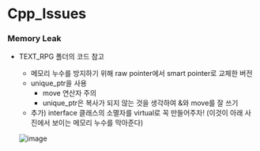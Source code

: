 # Cpp_Issues

### Memory Leak
* TEXT_RPG 폴더의 코드 참고
  * 메모리 누수를 방지하기 위해 raw pointer에서 smart pointer로 교체한 버전
   * unique_ptr을 사용
     * move 연산자 주의
     * unique_ptr은 복사가 되지 않는 것을 생각하여 &와 move를 잘 쓰기
  * 추가) interface 클래스의 소멸자를 virtual로 꼭 만들어주자! (이것이 아래 사진에서 보이는 메모리 누수를 막아준다) <div/>
  
  ![image](https://github.com/user-attachments/assets/1fe2970a-0165-4533-8b70-1214cb5e176e)
